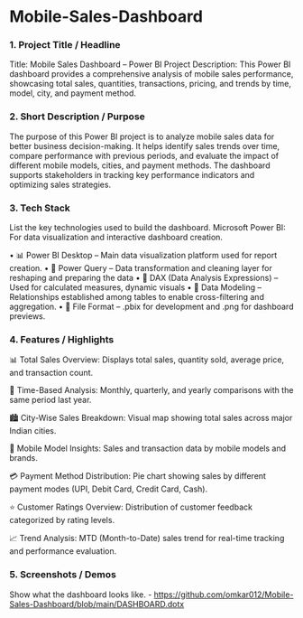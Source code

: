 # Mobile-Sales-Dashboard
### 1.	Project Title / Headline
Title: Mobile Sales Dashboard – Power BI Project
Description: This Power BI dashboard provides a comprehensive analysis of mobile sales performance, showcasing total sales, quantities, transactions, pricing, and trends by time, model, city, and payment method.

### 2.	Short Description / Purpose
The purpose of this Power BI project is to analyze mobile sales data for better business decision-making. It helps identify sales trends over time, compare performance with previous periods, and evaluate the impact of different mobile models, cities, and payment methods. The dashboard supports stakeholders in tracking key performance indicators and optimizing sales strategies.

### 3.	Tech Stack
List the key technologies used to build the dashboard.
Microsoft Power BI: For data visualization and interactive dashboard creation.

•	📊 Power BI Desktop – Main data visualization platform used for report creation.
•	📂 Power Query – Data transformation and cleaning layer for reshaping and preparing the data
•	🧠 DAX (Data Analysis Expressions) – Used for calculated measures, dynamic visuals
•	📝 Data Modeling – Relationships established among tables to enable cross-filtering and aggregation.
•	📁 File Format – .pbix for development and .png for dashboard previews.

### 4.	Features / Highlights

📊 Total Sales Overview: Displays total sales, quantity sold, average price, and transaction count.

📅 Time-Based Analysis: Monthly, quarterly, and yearly comparisons with the same period last year.

🏙️ City-Wise Sales Breakdown: Visual map showing total sales across major Indian cities.

📱 Mobile Model Insights: Sales and transaction data by mobile models and brands.

💳 Payment Method Distribution: Pie chart showing sales by different payment modes (UPI, Debit Card, Credit Card, Cash).

⭐ Customer Ratings Overview: Distribution of customer feedback categorized by rating levels.

📈 Trend Analysis: MTD (Month-to-Date) sales trend for real-time tracking and performance evaluation.

### 5.	Screenshots / Demos
Show what the dashboard looks like. - https://github.com/omkar012/Mobile-Sales-Dashboard/blob/main/DASHBOARD.dotx

                   




